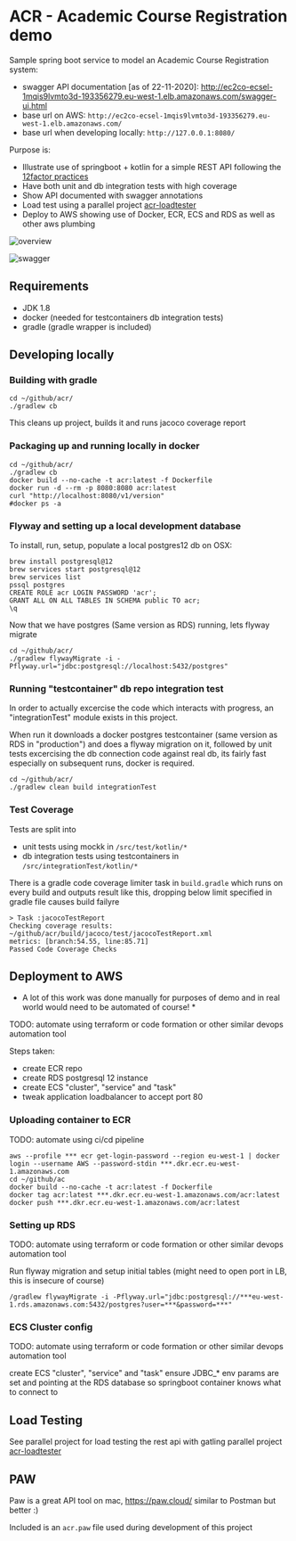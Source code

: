 # ACR - Academic Course Registration demo

Sample spring boot service to model an Academic Course Registration system:

* swagger API documentation [as of 22-11-2020]: http://ec2co-ecsel-1mqis9lvmto3d-193356279.eu-west-1.elb.amazonaws.com/swagger-ui.html
* base url on AWS: `http://ec2co-ecsel-1mqis9lvmto3d-193356279.eu-west-1.elb.amazonaws.com/`
* base url when developing locally: `http://127.0.0.1:8080/`

Purpose is: 
* Illustrate use of springboot + kotlin for a simple REST API following the [12factor practices](https://12factor.net/)
* Have both unit and db integration tests with high coverage
* Show API documented with swagger annotations
* Load test using a parallel project [acr-loadtester](https://github.com/fnunezkanut/acr-loadtester)
* Deploy to AWS showing use of Docker, ECR, ECS and RDS as well as other aws plumbing

![overview](overview.png)

![swagger](swagger.png)

## Requirements
* JDK 1.8
* docker (needed for testcontainers db integration tests)
* gradle (gradle wrapper is included)

## Developing locally

### Building with gradle

```
cd ~/github/acr/
./gradlew cb
```
This cleans up project, builds it and runs jacoco coverage report

### Packaging up and running locally in docker

```
cd ~/github/acr/
./gradlew cb
docker build --no-cache -t acr:latest -f Dockerfile
docker run -d --rm -p 8080:8080 acr:latest
curl "http://localhost:8080/v1/version"
#docker ps -a
```

### Flyway and setting up a local development database

To install, run, setup, populate a local postgres12 db on OSX:
 
```
brew install postgresql@12
brew services start postgresql@12
brew services list
pssql postgres
CREATE ROLE acr LOGIN PASSWORD 'acr';
GRANT ALL ON ALL TABLES IN SCHEMA public TO acr;
\q
````

Now that we have postgres (Same version as RDS) running, lets flyway migrate
```
cd ~/github/acr/
./gradlew flywayMigrate -i -Pflyway.url="jdbc:postgresql://localhost:5432/postgres"
```

### Running "testcontainer" db repo integration test

In order to actually excercise the code which interacts with progress, an "integrationTest" module exists in this project.

When run it downloads a docker postgres testcontainer (same version as RDS in "production") and does a flyway migration on it, followed by unit tests excercising the db connection code against real db, its fairly fast especially on subsequent runs, docker is required.

```
cd ~/github/acr/
./gradlew clean build integrationTest
```

### Test Coverage

Tests are split into
* unit tests using mockk in `/src/test/kotlin/*`
* db integration tests using testcontainers in `/src/integrationTest/kotlin/*`

There is a gradle code coverage limiter task in `build.gradle` which runs on every build and outputs result like this, dropping below limit specified in gradle file causes build failyre

```
> Task :jacocoTestReport
Checking coverage results: ~/github/acr/build/jacoco/test/jacocoTestReport.xml
metrics: [branch:54.55, line:85.71]
Passed Code Coverage Checks
```

## Deployment to AWS

* A lot of this work was done manually for purposes of demo and in real world would need to be automated of course! *

TODO: automate using terraform or code formation or other similar devops automation tool

Steps taken:
* create ECR repo
* create RDS postgresql 12 instance
* create ECS "cluster", "service" and "task"
* tweak application loadbalancer to accept port 80

### Uploading container to ECR

TODO: automate using ci/cd pipeline

```
aws --profile *** ecr get-login-password --region eu-west-1 | docker login --username AWS --password-stdin ***.dkr.ecr.eu-west-1.amazonaws.com
cd ~/github/ac
docker build --no-cache -t acr:latest -f Dockerfile
docker tag acr:latest ***.dkr.ecr.eu-west-1.amazonaws.com/acr:latest
docker push ***.dkr.ecr.eu-west-1.amazonaws.com/acr:latest
```

### Setting up RDS

TODO: automate using terraform or code formation or other similar devops automation tool

Run flyway migration and setup initial tables (might need to open port in LB, this is insecure of course)
```
/gradlew flywayMigrate -i -Pflyway.url="jdbc:postgresql://***eu-west-1.rds.amazonaws.com:5432/postgres?user=***&password=***"
```

### ECS Cluster config

TODO: automate using terraform or code formation or other similar devops automation tool

create ECS "cluster", "service" and "task"
ensure JDBC_* env params are set and pointing at the RDS database so springboot container knows what to connect to

## Load Testing

See parallel project for load testing the rest api with gatling parallel project [acr-loadtester](https://github.com/fnunezkanut/acr-loadtester)

## PAW

Paw is a great API tool on mac, https://paw.cloud/ similar to Postman but better :)

Included is an `acr.paw` file used during development of this project